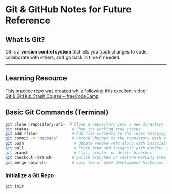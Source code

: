 # Git & GitHub Notes for Future Reference

## What Is Git?

Git is a **version control system** that lets you track changes to code, collaborate with others, and go back in time if needed.

---
## Learning Resource

This practice repo was created while following this excellent video:  
[Git & GitHub Crash Course – freeCodeCamp](https://youtu.be/RGOj5yH7evk?feature=shared)

## Basic Git Commands (Terminal)

```bash
git clone <repository-url>  # Clone a repository into a new directory
git status                   # Show the working tree status
git add <file>               # Add file contents to the index (staging area)
git commit -m "message"      # Record changes to the repository with a message
git push                      # Update remote refs along with associated objects
git pull                      # Fetch from and integrate with another repository or a local branch
git branch                    # List, create, or delete branches
git checkout <branch>        # Switch branches or restore working tree files
git merge <branch>           # Join two or more development histories together
```
### Initialize a Git Repo

```bash
git init
